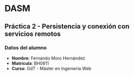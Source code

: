 # DASM

## Práctica 2 - Persistencia y conexión con servicios remotos

### Datos del alumno

- **Nombre**: Fernando Moro Hernández
- **Matrícula**: BH0611
- **Curso**: GdT - Máster en Ingeniería Web